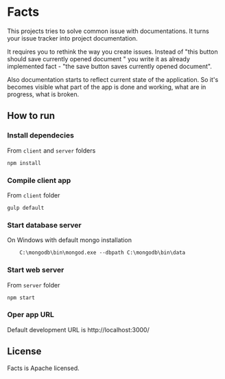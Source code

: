 # Facts

This projects tries to solve common issue with documentations. It turns your issue tracker into project documentation. 

It requires you to rethink the way you create issues. Instead of "this button should save currently opened document " you write it as already implemented fact -  "the save button saves currently opened document".

Also documentation starts to reflect current state of the application. So it's becomes visible what part of the app is done and working, what are in progress, what is broken.

## How to run
### Install dependecies
From `client` and `server` folders
```
npm install
```

### Compile client app
From `client` folder
```
gulp default
```

### Start database server
On Windows with default mongo installation
```
    C:\mongodb\bin\mongod.exe --dbpath C:\mongodb\bin\data
```

### Start web server
From `server` folder
```
npm start
```

### Oper app URL
Default development URL is http://localhost:3000/

## License
Facts is Apache licensed. 